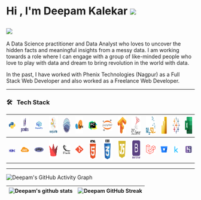 <h1>Hi , I'm Deepam Kalekar <img src="https://media.giphy.com/media/hvRJCLFzcasrR4ia7z/giphy.gif" width="35"> 
</h1>
<a href="https://github.com/DenverCoder1/readme-typing-svg"><img src="https://readme-typing-svg.herokuapp.com?lines=Data+Analysis;Data+Science;Machine+Learning;Always%20learning%20new%20things&width=500&height=30" style="margin-top:10px; "></a>
<p>A Data Science practitioner and Data Analyst who loves to uncover the hidden facts and meaningful insights from a messy data. 
I am working towards a role where I can engage with a group of like-minded people who love to play with data and dream to bring revolution in the world with data.</p>
<p>In the past, I have worked with Phenix Technologies (Nagpur) as a Full Stack Web Developer and also worked as a Freelance Web Developer.</p>

<hr>

### 🛠 &nbsp; Tech Stack

|<img src="https://github.com/deepamkalekar/deepamkalekar/blob/master/python.png" width=40> | <img src="https://github.com/deepamkalekar/deepamkalekar/blob/master/pandas_585.png" width="55" height="45"> | <img src="https://github.com/deepamkalekar/deepamkalekar/blob/master/numpy.png" width="60"> | <img src="https://github.com/deepamkalekar/deepamkalekar/blob/master/matplotlib.png" width="60" height="50"> | <img src="https://github.com/deepamkalekar/deepamkalekar/blob/master/sea.png" width="45" height="40"> | <img src="https://github.com/deepamkalekar/deepamkalekar/blob/master/sklear.png" width="50" height="45"> | <img src="https://github.com/deepamkalekar/deepamkalekar/blob/master/PyCharm_Icon.png" width="40"> | <img src="https://github.com/deepamkalekar/deepamkalekar/blob/master/jupyter.png" width="40">  | <img src="https://github.com/deepamkalekar/deepamkalekar/blob/master/Tensorflow_logo.png" width="45" height="45">  | <img src="https://github.com/deepamkalekar/deepamkalekar/blob/master/SQL_Server.png" width="60" height="50"> | <img src="https://github.com/deepamkalekar/deepamkalekar/blob/master/MySQL1.png" width="60" height="50"> | <img src="https://github.com/deepamkalekar/deepamkalekar/blob/master/Power_BI.png" width="45" height="45"> | <img src="https://github.com/deepamkalekar/deepamkalekar/blob/master/tableau.png" width="45" height="45"> | <img src="https://github.com/deepamkalekar/deepamkalekar/blob/master/excel.png" width="45" height="45"> | 
|:-:|:-:|:-:|:-:|:-:|:-:|:-:|:-:|:-:|:-:|:-:|:-:|:-:|:-:|
|<img src="https://github.com/deepamkalekar/deepamkalekar/blob/master/DAX.png" width="40"> | <img src="https://github.com/deepamkalekar/deepamkalekar/blob/master/aws.png" width="45" /> | <img src="https://github.com/deepamkalekar/deepamkalekar/blob/master/PHP.png" width="50" > | <img src="https://github.com/deepamkalekar/deepamkalekar/blob/master/streamlit.png" width="50" height="50"> | <img src="https://github.com/deepamkalekar/deepamkalekar/blob/master/flask.png" width="40"> | <img src="https://github.com/deepamkalekar/deepamkalekar/blob/master/Git.png" width="40"> | <img src="https://github.com/deepamkalekar/deepamkalekar/blob/master/html5.png" width="55" height="50"> | <img src="https://github.com/deepamkalekar/deepamkalekar/blob/master/css3.png" width="65" height="60"> | <img src="https://github.com/deepamkalekar/deepamkalekar/blob/master/javascript.png" width="55" height="50"> | <img src="https://github.com/deepamkalekar/deepamkalekar/blob/master/bootstrap.png" width="50" height="50"> | <img src="https://github.com/deepamkalekar/deepamkalekar/blob/master/Laravel.png" width="40"> | <img src="https://github.com/deepamkalekar/deepamkalekar/blob/master/Bitbucket.png" width="40"> | <img src="https://github.com/deepamkalekar/deepamkalekar/blob/master/kaggle.png" width="40"> | <img src="https://github.com/deepamkalekar/deepamkalekar/blob/master/heroku.png" width="40"> |

<hr>

![Deepam's GitHub Activity Graph](https://activity-graph.herokuapp.com/graph?username=deepamkalekar&theme=react-dark)

| ![Deepam's github stats](https://github-readme-stats.vercel.app/api?username=deepamkalekar&show_icons=true&theme=github_dark) | ![Deepam GitHub Streak](https://github-readme-streak-stats.herokuapp.com/?user=deepamkalekar&theme=holi-theme) |
| --- | --- |


